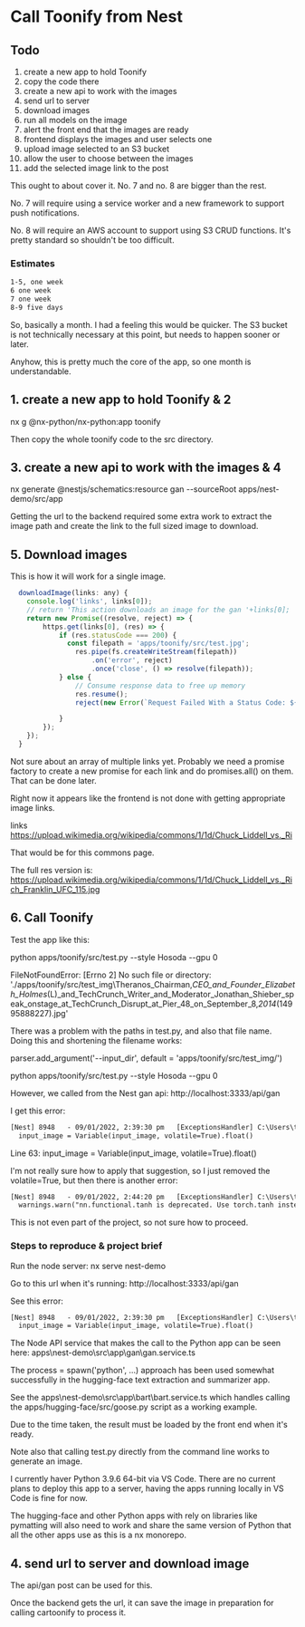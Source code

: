 # Call Toonify from Nest

## Todo

1. create a new app to hold Toonify
2. copy the code there
3. create a new api to work with the images
4. send url to server
5. download images
6. run all models on the image
7. alert the front end that the images are ready
8. frontend displays the images and user selects one
9. upload image selected to an S3 bucket
10. allow the user to choose between the images
11. add the selected image link to the post

This ought to about cover it.  No. 7 and no. 8 are bigger than the rest.

No. 7 will require using a service worker and a new framework to support push notifications.

No. 8 will require an AWS account to support using S3 CRUD functions.  It's pretty standard so shouldn't be too difficult.

### Estimates

```txt
1-5, one week
6 one week
7 one week
8-9 five days
```

So, basically a month.  I had a feeling this would be quicker.  The S3 bucket is not technically necessary at this point, but needs to happen sooner or later.

Anyhow, this is pretty much the core of the app, so one month is understandable.

## 1. create a new app to hold Toonify & 2

nx g @nx-python/nx-python:app toonify

Then copy the whole toonify code to the src directory.

## 3. create a new api to work with the images & 4

nx generate @nestjs/schematics:resource gan --sourceRoot apps/nest-demo/src/app

Getting the url to the backend required some extra work to extract the image path and create the link to the full sized image to download.

## 5. Download images

This is how it will work for a single image.

```js
  downloadImage(links: any) {
    console.log('links', links[0]);
    // return 'This action downloads an image for the gan '+links[0];
    return new Promise((resolve, reject) => {
        https.get(links[0], (res) => {
            if (res.statusCode === 200) {
              const filepath = 'apps/toonify/src/test.jpg';
                res.pipe(fs.createWriteStream(filepath))
                    .on('error', reject)
                    .once('close', () => resolve(filepath));
            } else {
                // Consume response data to free up memory
                res.resume();
                reject(new Error(`Request Failed With a Status Code: ${res.statusCode}`));

            }
        });
    });
  }
```

Not sure about an array of multiple links yet.  Probably we need a promise factory to create a new promise for each link and do promises.all() on them.  That can be done later.

Right now it appears like the frontend is not done with getting appropriate image links.

links https://upload.wikimedia.org/wikipedia/commons/1/1d/Chuck_Liddell_vs._Ri

That would be for this commons page.

The full res version is:
https://upload.wikimedia.org/wikipedia/commons/1/1d/Chuck_Liddell_vs._Rich_Franklin_UFC_115.jpg

## 6. Call Toonify

Test the app like this:

python apps/toonify/src/test.py  --style Hosoda --gpu 0

FileNotFoundError: [Errno 2] No such file or directory: './apps/toonify/src/test_img\\Theranos_Chairman,_CEO_and_Founder_Elizabeth_Holmes_(L)_and_TechCrunch_Writer_and_Moderator_Jonathan_Shieber_speak_onstage_at_TechCrunch_Disrupt_at_Pier_48_on_September_8,_2014_(14995888227).jpg'

There was a problem with the paths in test.py, and also that file name.  Doing this and shortening the filename works:

parser.add_argument('--input_dir', default = 'apps/toonify/src/test_img/')

python apps/toonify/src/test.py  --style Hosoda --gpu 0

However, we called from the Nest gan api: http://localhost:3333/api/gan

I get this error:

```txt
[Nest] 8948   - 09/01/2022, 2:39:30 pm   [ExceptionsHandler] C:\Users\timof\repos\timofeysie\satisfactory\apps\toonify\src\test.py:63: UserWarning: volatile was removed and now has no effect. Use `with torch.no_grad():` instead.
  input_image = Variable(input_image, volatile=True).float()
```

Line 63: input_image = Variable(input_image, volatile=True).float()

I'm not really sure how to apply that suggestion, so I just removed the volatile=True, but then there is another error:

```txt
[Nest] 8948   - 09/01/2022, 2:44:20 pm   [ExceptionsHandler] C:\Users\timof\AppData\Local\Programs\Python\Python39\lib\site-packages\torch\nn\functional.py:1794: UserWarning: nn.functional.tanh is deprecated. Use torch.tanh instead.
  warnings.warn("nn.functional.tanh is deprecated. Use torch.tanh instead.")
```

This is not even part of the project, so not sure how to proceed.  

### Steps to reproduce & project brief

Run the node server: nx serve nest-demo

Go to this url when it's running: http://localhost:3333/api/gan

See this error:

```txt
[Nest] 8948   - 09/01/2022, 2:39:30 pm   [ExceptionsHandler] C:\Users\timof\repos\timofeysie\satisfactory\apps\toonify\src\test.py:63: UserWarning: volatile was removed and now has no effect. Use `with torch.no_grad():` instead.
  input_image = Variable(input_image, volatile=True).float()
```

The Node API service that makes the call to the Python app can be seen here: apps\nest-demo\src\app\gan\gan.service.ts

The process = spawn('python', ...) approach has been used somewhat successfully in the hugging-face text extraction and summarizer app.

See the apps\nest-demo\src\app\bart\bart.service.ts which handles calling the apps/hugging-face/src/goose.py script as a working example.

Due to the time taken, the result must be loaded by the front end when it's ready.

Note also that calling test.py directly from the command line works to generate an image.

I currently haver Python 3.9.6 64-bit via VS Code.  There are no current plans to deploy this app to a server, having the apps running locally in VS Code is fine for now.

The hugging-face and other Python apps with rely on libraries like pymatting will also need to work and share the same version of Python that all the other apps use as this is a nx monorepo.

## 4. send url to server and download image

The api/gan post can be used for this.

Once the backend gets the url, it can save the image in preparation for calling cartoonify to process it.
